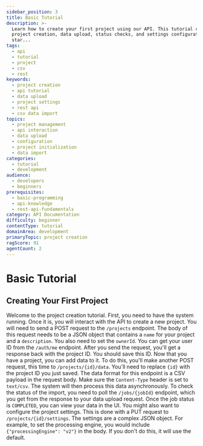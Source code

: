 ```yaml
---
sidebar_position: 3
title: Basic Tutorial
description: >-
  Learn how to create your first project using our API. This tutorial covers
  project creation, data upload, status checks, and settings configuration. Get
  star...
tags:
  - api
  - tutorial
  - project
  - csv
  - rest
keywords:
  - project creation
  - api tutorial
  - data upload
  - project settings
  - rest api
  - csv data import
topics:
  - project management
  - api interaction
  - data upload
  - configuration
  - project initialization
  - data import
categories:
  - tutorial
  - development
audience:
  - developers
  - beginners
prerequisites:
  - basic-programming
  - api-knowledge
  - rest-api-fundamentals
category: API Documentation
difficulty: beginner
contentType: tutorial
domainArea: development
primaryTopic: project creation
ragScore: 91
agentCount: 2
---
```


# Basic Tutorial

## Creating Your First Project

Welcome to the project creation tutorial. First, you need to have the system running. Once it is, you will interact with the API to create a new project. You will need to send a POST request to the `/projects` endpoint. The body of this request needs to be a JSON object that contains a `name` for your project and a `description`. You also need to set the `ownerId`. You can get your user ID from the `/auth/me` endpoint. After you send the request, you'll get a response back with the project ID. You should save this ID. Now that you have a project, you can add data to it. To do this, you'll make another POST request, this time to `/projects/{id}/data`. You'll need to replace `{id}` with the project ID you just saved. The data format for this endpoint is a CSV payload in the request body. Make sure the `Content-Type` header is set to `text/csv`. The system will then process this data asynchronously. To check the status of the import, you need to poll the `/jobs/{jobId}` endpoint, which you get from the response to your data upload request. Once the job status is `COMPLETED`, you can view your data in the UI. You might also want to configure the project settings. This is done with a PUT request to `/projects/{id}/settings`. The settings are a complex JSON object. For example, to set the processing engine, you would include `{"processingEngine": "v2"}` in the body. If you don't do this, it will use the default.
